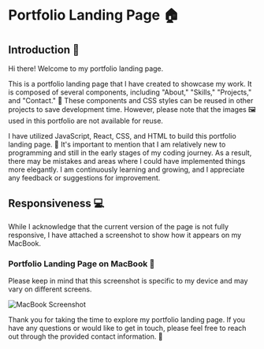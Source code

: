 # Portfolio Landing Page 🏠

## Introduction 👋

Hi there! Welcome to my portfolio landing page.

This is a portfolio landing page that I have created to showcase my work. It is composed of several components, including "About," "Skills," "Projects," and "Contact." 📝 These components and CSS styles can be reused in other projects to save development time. However, please note that the images 🖼️ used in this portfolio are not available for reuse.

I have utilized JavaScript, React, CSS, and HTML to build this portfolio landing page. 🔭 It's important to mention that I am relatively new to programming and still in the early stages of my coding journey. As a result, there may be mistakes and areas where I could have implemented things more elegantly. I am continuously learning and growing, and I appreciate any feedback or suggestions for improvement.

## Responsiveness 💻

While I acknowledge that the current version of the page is not fully responsive, I have attached a screenshot to show how it appears on my MacBook.

### Portfolio Landing Page on MacBook 🍏

Please keep in mind that this screenshot is specific to my device and may vary on different screens.

![MacBook Screenshot](https://github.com/kincsesb/CSS-flexing/assets/111359535/b04a08cb-8899-4f46-840d-ff6b7f2d8b56)

Thank you for taking the time to explore my portfolio landing page. If you have any questions or would like to get in touch, please feel free to reach out through the provided contact information. 📧
